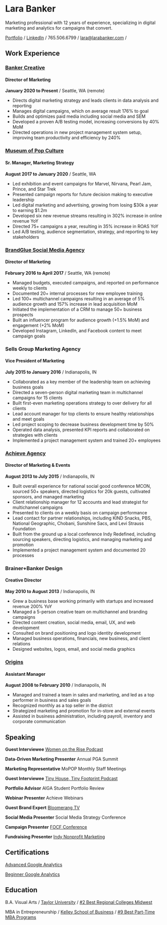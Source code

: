 # Lara Banker

Marketing professional with 12 years of experience, specializing in digital marketing and analytics for campaigns that convert. 

[Portfolio](http://portfolio.larabanker.com/) / 
[LinkedIn](https://www.linkedin.com/in/larabanker/) /
765.506.6799 / 
lara@larabanker.com / 

## Work Experience

### [Banker Creative](https://bankercreative.com/)
#### Director of Marketing 

**January 2020 to Present** /
Seattle, WA (remote)

- Directs digital marketing strategy and leads clients in data analysis and reporting
- Manages digital campaigns, which on average result 176% to goal
- Builds and optimizes paid media including social media and SEM
- Developed a proven A/B testing model, increasing conversions by 40% MoM
- Directed operations in new project management system setup, improving team productivity and efficiency by 240%

### [Museum of Pop Culture](http://mopop.org/)
#### Sr. Manager, Marketing Strategy

**August 2017 to January 2020** /
Seattle, WA

- Led exhibition and event campaigns for Marvel, Nirvana, Pearl Jam, Prince, and Star Trek
- Presented campaign reports for future decision making to executive leadership
- Led digital marketing and advertising, growing from losing $30k a year to earning $1.2m
- Developed six new revenue streams resulting in 302% increase in online revenue YoY
- Directed 75+ campaigns a year, resulting in 35% increase in ROAS YoY
- Led A/B testing, audience segmentation, strategy, and reporting to key stakeholders

### [BrandGlue Social Media Agency](https://brandglue.com/)
#### Director of Marketing

**February 2016 to April 2017** /
Seattle, WA (remote)

- Managed budgets, executed campaigns, and reported on performance weekly to clients
- Documented 20+ internal processes for new employee training
- Led 100+ multichannel campaigns resulting in an average of 5% audience growth and 157% increase in lead acquisition MoM
- Initiated the implementation of a CRM to manage 50+ business prospects 
- Built an influencer program for audience growth (+1.5% MoM) and engagement (+2% MoM)
- Developed Instagram, LinkedIn, and Facebook content to meet campaign goals

### Sells Group Marketing Agency
#### Vice President of Marketing

**July 2015 to January 2016** /
Indianapolis, IN

- Collaborated as a key member of the leadership team on achieving business goals
- Directed a seven-person digital marketing team in multichannel campaigns for 15 clients
- Built first-even marketing operations strategy to over delivery for all clients
- Lead account manager for top clients to ensure healthy relationships and meet goals
- Led project scoping to decrease business development time by 50%
- Operated data analysis, presented KPI reports and collaborated on strategies with clients
- Implemented a project management system and trained 20+ employees

### [Achieve Agency](https://achieveagency.com/)
#### Director of Marketing & Events

**August 2013 to July 2015** /
Indianapolis, IN

- Built overall experience for national social good conference MCON, sourced 50+ speakers, directed logistics for 20k guests, cultivated sponsors, and managed marketing
- Client relationship manager for 12 accounts and lead strategist for multichannel campaigns
- Presented to clients on a weekly basis on campaign performance
- Lead contact for partner relationships, including KIND Snacks, PBS, National Geographic, Chobani, Sunshine Sacs, and Levi Strauss Foundation
- Built from the ground up a local conference Indy Redefined, including sourcing speakers, directing logistics, and managing marketing and promotion
- Implemented a project management system and documented 20 processes

### Brainer+Banker Design
#### Creative Director

**May 2010 to August 2013** /
Indianapolis, IN

- Grew a business base working primarily with startups and increased revenue 200% YoY
- Managed a 5-person creative team on multichannel and branding campaigns
- Directed content creation, social media, email, UX, and web development
- Consulted on brand positioning and logo identity development
- Managed business operations, financials, new business, and client relations
- Designed websites, logos, email, and social media graphics

### [Origins](https://www.origins.com/)
#### Assistant Manager

**August 2008 to February 2010** /
Indianapolis, IN

- Managed and trained a team in sales and marketing, and led as a top performer in business and sales goals
- Recognized monthly as a top seller in the district
- Strategized marketing and promotion for in-store and external events
- Assisted in business administration, including payroll, inventory and corporate 
  communication
  
## Speaking

**Guest Interviewee**
[Women on the Rise Podcast](https://laradalch.com/2020/03/how-to-start-over-with-lara-banker/)

**Data-Driven Marketing Presenter**
Annual PGA Summit

**Marketing Representative**
MoPOP Monthly Staff Meetings

**Guest Interviewee**
[Tiny House, Tiny Footprint Podcast](http://www.tinyhousetinyfootprint.com/roll-with-me/lara-in-a-chevy-van)

**Portfolio Advisor**
AIGA Student Portfolio Review

**Webinar Presenter**
Achieve Webinars

**Guest Brand Expert**
[Bloomerang TV](https://youtu.be/GRs-guuHHgU)

**Social Media Presenter**
Social Media Strategy Conference

**Campaign Presenter**
[FOCF Conference](https://festivalofchildren.org/)

**Fundraising Presenter**
[Indy Nonprofit Marketing](https://www.facebook.com/IndyNonprofitMarketing/about/)
    
## Certifications

[Advanced Google Analytics](http://portfolio.larabanker.com/wp-content/uploads/2020/12/Course_Certificate-Beginner.pdf)

[Beginner Google Analytics](http://portfolio.larabanker.com/wp-content/uploads/2020/12/Course_Certificate-Advanced.pdf)

## Education
  
  B.A. Visual Arts /
  [Taylor University](https://www.taylor.edu/) /
  [#2 Best Regional Colleges Midwest](https://www.usnews.com/best-colleges/rankings/regional-colleges-midwest)
  
  MBA in Entrepreneurship / 
  [Kelley School of Business](https://kelley.iupui.edu/) /
  [#9 Best Part-Time MBA Programs](https://www.usnews.com/best-graduate-schools/top-business-schools/part-time-rankings)
  

